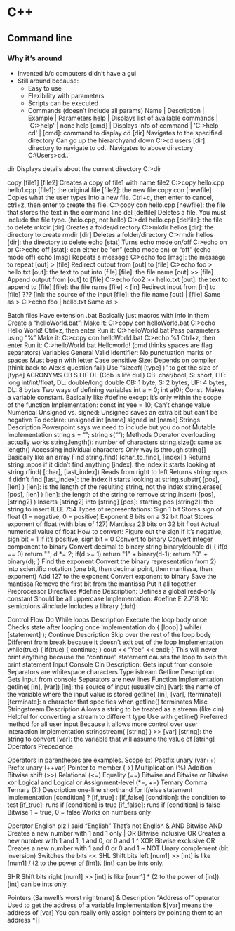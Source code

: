 # C++
## Command line
### Why it’s around
* Invented b/c computers didn’t have a gui
* Still around because:
  * Easy to use
  * Flexibility with parameters
  * Scripts can be executed
  * Commands (doesn’t include all params)
Name | Description | Example | Parameters
help | Displays list of available commands | 'C:\>help' | none
help [cmd] | Displays info of command | 'C:\>help cd' | [cmd]: command to display
cd [dir]
Navigates to the specified directory Can go up the hierarchyand down
C:\>cd users
[dir]: directory to navigate to
cd..
Navigates to above directory
C:\Users\>cd..


dir
Displays details about the current directory
C:\>dir


copy [file1] [file2]
Creates a copy of file1 with name file2
C:\>copy hello.cpp hello1.cpp
[file1]: the original file
[file2]: the new file
copy con [newfile]
Copies what the user types into a new file. Ctrl+c, then enter to cancel, ctrl+z, then enter to create the file.
C:\>copy con hello.cpp
[newfile]: the file that stores the text in the command line
del [delfile]
Deletes a file. You must include the file type. (helo.cpp, not hello)
C:\>del hello.cpp
[delfile]: the file to delete
mkdir [dir]
Creates a folder/directory
C:\>mkdir hellos
[dir]: the directory to create
rmdir [dir]
Deletes a folder/directory
C:\>rmdir hellos
[dir]: the directory to delete
echo [stat]
Turns echo mode on/off
C:\>echo on
or
C:\>echo off
[stat]: can either be “on” (echo mode on) or “off” (echo mode off)
echo [msg]
Repeats a message
C:\>echo foo
[msg]: the message to repeat
[out] > [file]
Redirect output from [out] to [file]
C:\>echo foo > hello.txt
[out]: the text to put into [file]
[file]: the file name
[out] >> [file]
Append output from [out] to [file]
C:\>echo foo2 >> hello.txt
[out]: the text to append to [file]
[file]: the file name
[file] < [in]
Redirect input from [in] to [file]
???
[in]: the source of the input
[file]: the file name
[out] | [file]
Same as >
C:\>echo foo | hello.txt
Same as >

Batch files
Have extension .bat
Basically just macros with info in them
Create a “helloWorld.bat”:
Make it:
C:\>copy con helloWorld.bat
C:\>echo Hello World!
Ctrl+z, then enter
Run it:
C:\>helloWorld.bat
Pass parameters using “%”
Make it:
C:\>copy con helloWorld.bat
C:\>echo %1
Ctrl+z, then enter
Run it:
C:\>helloWorld.bat Helloworld! (cmd thinks spaces are flag separators)
Variables
General
Valid identifier:
No punctuation marks or spaces
Must begin with letter
Case sensitive
Size:
Depends on compiler (think back to Alex’s question fail)
Use “sizeof( [type] )” to get the size of [type]
ACRONYMS
CB S LIF DL (Cob is life dull)
CB: char/bool, S: short, LIF: long int/int/float, DL: double/long double
CB: 1 byte, S: 2 bytes, LIF: 4 bytes, DL: 8 bytes
Two ways of defining variables
int a = 0;
int a(0);
Const:
Makes a variable constant. Basically like #define except it’s only within the scope of the function
Implementation: const int yee = 10;
Can’t change value
Numerical
Unsigned vs. signed:
Unsigned saves an extra bit but can’t be negative
To declare:
unsigned int [name]
signed int [name]
Strings
Description
Powerpoint says we need to include <string> but you do not
Mutable
Implementation
string s = “”;
string s(“”);
Methods
Operator overloading actually works
string.length(): number of characters
string.size(): same as length()
Accessing individual characters
Only way is through string[]
Basically like an array
Find
string.find( [char_to_find], [index] )
Returns string::npos if it didn’t find anything
[index]: the index it starts looking at
string.rfind( [char], [last_index])
Reads from right to left
Returns string::npos if didn’t find
[last_index]: the index it starts looking at
string.substr( [pos], [len] )
[len]: is the length of the resulting string, not the index
string.erase( [pos], [len] )
[len]: the length of the string to remove
string.insert( [pos], [string2] )
Inserts [string2] into [string]
[pos]: starting pos
[string2]: the string to insert
IEEE 754
Types of representations:
Sign
1 bit
Stores sign of float (1 = negative, 0 = positive)
Exponent
8 bits on a 32 bit float
Stores exponent of float (with bias of 127)
Mantissa
23 bits on 32 bit float
Actual numerical value of float
How to convert:
Figure out the sign
If it’s negative, sign bit = 1
If it’s positive, sign bit = 0
Convert to binary
Convert integer component to binary
Convert decimal to binary
string binary(double d) {
 if(d == 0) return "";
 d *= 2;
 if(d >= 1) return "1" + binary(d-1);
 return "0" + binary(d);
}
Find the exponent
Convert the binary representation from 2) into scientific notation (one bit, then decimal point, then mantissa, then exponent)
Add 127 to the exponent
Convert exponent to binary
Save the mantissa
Remove the first bit from the mantissa
Put it all together
Preprocessor Directives
#define
Description:
Defines a global read-only constant
Should be all uppercase
Implementation:
#define E 2.718
No semicolons
#include
Includes a library (duh)

Control Flow
Do While loops
Description
Execute the loop body once
Checks state after looping once
Implementation
do { [loop] } while( [statement] );
Continue
Description
Skip over the rest of the loop body
Different from break because it doesn’t exit out of the loop
Implementation
while(true) {
	if(true) {
		continue;
	}
	cout << “Yee” << endl;
}
This will never print anything because the “continue” statement causes the loop to skip the print statement
Input
Console
Cin
Description:
Gets input from console
Separators are whitespace characters
Type istream
Getline
Description
Gets input from console
Separators are new lines
Function
Implementation
getline( [in], [var])
[in]: the source of input (usually cin)
[var]: the name of the variable where the input value is stored
getline( [in], [var], [terminate])
[terminate]: a character that specifies when getline() terminates
Misc
Stringstream
Description
Allows a string to be treated as a stream (like cin)
Helpful for converting a stream to different type
Use with getline()
Preferred method for all user input
Because it allows more control over user interaction
Implementation
stringstream( [string] ) >> [var]
[string]: the string to convert
[var]: the variable that will assume the value of [string]
Operators
Precedence

Operators in parentheses are examples.
Scope (::)
Postfix unary (var++)
Prefix unary (++var)
Pointer to member (->)
Multiplication (%)
Addition
Bitwise shift (>>)
Relational (<=)
Equality (==)
Bitwise and
Bitwise or
Bitwise xor
Logical and
Logical or
Assignment-level (*=, +=)
Ternary
Comma
Ternary (?:)
Description
one-line shorthand for if/else statement
Implementation
[condition] ? [if_true] : [if_false]
[condition]: the condition to test
[if_true]: runs if [condition] is true
[if_false]: runs if [condition] is false
Bitwise
1 = true, 0 = false
Works on numbers only

Operator
English plz
I said “English”
That’s not English
&
AND
Bitwise AND
Creates a new number with 1 and 1 only
|
OR
Bitwise inclusive OR
Creates a new number with 1 and 1, 1 and 0, or 0 and 1
^
XOR
Bitwise exclusive OR
Creates a new number with 1 and 0 or 0 and 1
~
NOT
Unary complement (bit inversion)
Switches the bits
<<
SHL
Shift bits left
[num1] >> [int] is like [num1] / (2 to the power of [int]). [int] can be ints only.
>>
SHR
Shift bits right
[num1] >> [int] is like [num1] * (2 to the power of [int]). [int] can be ints only.

Pointers (Samwell’s worst nightmare)
&
Description
“Address of” operator
Used to get the address of a variable
Implementation
&[var] means the address of [var]
You can really only assign pointers by pointing them to an address
*[]
